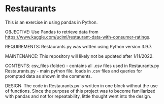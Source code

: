 # Restaurants
This is an exercise in using pandas in Python.

OBJECTIVE: 
Use Pandas to retrieve data from https://www.kaggle.com/uciml/restaurant-data-with-consumer-ratings. 

REQUIREMENTS:
Restaurants.py was written using Python version 3.9.7.

MAINTENANCE:
This repository will likely not be updated after 1/11/2022.

CONTENTS: 
csv_files (folder) - contains all .csv files used in Restaurants.py
Restaurants.py - main python file. loads in .csv files and queries for prompted data as shown in the comments.

DESIGN:
The code in Restaurants.py is written in one block without the use of functions. 
Since the purpose of this project was to become familiarized with pandas and not for repeatability,
little thought went into the design.